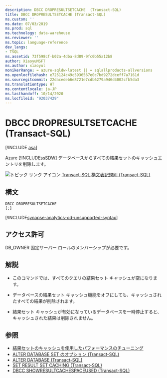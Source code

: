```yaml
---
description: DBCC DROPRESULTSETCACHE  (Transact-SQL)
title: DBCC DROPRESULTSETCACHE (Transact-SQL)
ms.custom: ''
ms.date: 07/03/2019
ms.prod: sql
ms.technology: data-warehouse
ms.reviewer: ''
ms.topic: language-reference
dev_langs:
- TSQL
ms.assetid: 73f598cf-b02a-4dba-8d89-9fc0b55a12b8
author: XiaoyuMSFT
ms.author: xiaoyul
monikerRange: = azure-sqldw-latest || = sqlallproducts-allversions
ms.openlocfilehash: e725124c49c5936567e0c7bd9272dceff7a7161d
ms.sourcegitcommit: 22dacedeb6e8721e7cdb6279a946d4002cfb5da3
ms.translationtype: HT
ms.contentlocale: ja-JP
ms.lasthandoff: 10/14/2020
ms.locfileid: "92037429"
---
```

# <a name="dbcc-dropresultsetcache--transact-sql"></a>DBCC DROPRESULTSETCACHE  (Transact-SQL)

[!INCLUDE [asa](../../includes/applies-to-version/asa.md)]

Azure [!INCLUDE[ssSDW](../../includes/sssdw-md.md)] データベースからすべての結果セットのキャッシュエントリを削除します。
  
![トピック リンク アイコン](../../database-engine/configure-windows/media/topic-link.gif "トピック リンク アイコン") [Transact-SQL 構文表記規則 &#40;Transact-SQL&#41;](../../t-sql/language-elements/transact-sql-syntax-conventions-transact-sql.md)
  
## <a name="syntax"></a>構文  
  
```syntaxsql
DBCC DROPRESULTSETCACHE
[;]  
```  

[!INCLUDE[synapse-analytics-od-unsupported-syntax](../../includes/synapse-analytics-od-unsupported-syntax.md)]

## <a name="permissions"></a>アクセス許可

DB_OWNER 固定サーバー ロールのメンバーシップが必要です。

## <a name="remarks"></a>解説

- このコマンドでは、すべてのクエリの結果セット キャッシュが空になります。  

- データベースの結果セット キャッシュ機能をオフにしても、キャッシュされたすべての結果が削除されます。  

- 結果セット キャッシュが有効になっているデータベースを一時停止すると、キャッシュされた結果は削除されません。  

## <a name="see-also"></a>参照

- [結果セットのキャッシュを使用したパフォーマンスのチューニング](/azure/sql-data-warehouse/performance-tuning-result-set-caching)</br>
- [ALTER DATABASE SET のオプション &#40;Transact-SQL&#41;](../statements/alter-database-transact-sql-set-options.md?view=azure-sqldw-latest)</br>
- [ALTER DATABASE &#40;Transact-SQL&#41;](../statements/alter-database-transact-sql.md?view=azure-sqldw-latest)</br>
- [SET RESULT SET CACHING &#40;Transact-SQL&#41;](../statements/set-result-set-caching-transact-sql.md)</br>
- [DBCC SHOWRESULTCACHESPACEUSED &#40;Transact-SQL&#41;](./dbcc-showresultcachespaceused-transact-sql.md)